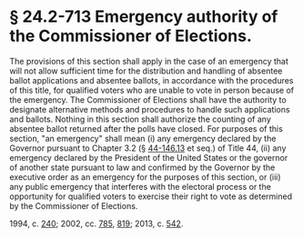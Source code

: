 # § 24.2-713 Emergency authority of the Commissioner of Elections.

<p>The provisions of this section shall apply in the case of an emergency that will not allow sufficient time for the distribution and handling of absentee ballot applications and absentee ballots, in accordance with the procedures of this title, for qualified voters who are unable to vote in person because of the emergency. The Commissioner of Elections shall have the authority to designate alternative methods and procedures to handle such applications and ballots. Nothing in this section shall authorize the counting of any absentee ballot returned after the polls have closed. For purposes of this section, "an emergency" shall mean (i) any emergency declared by the Governor pursuant to Chapter 3.2 (§ <a href='http://law.lis.virginia.gov/vacode/44-146.13/'>44-146.13</a> et seq.) of Title 44, (ii) any emergency declared by the President of the United States or the governor of another state pursuant to law and confirmed by the Governor by the executive order as an emergency for the purposes of this section, or (iii) any public emergency that interferes with the electoral process or the opportunity for qualified voters to exercise their right to vote as determined by the Commissioner of Elections.</p><p>1994, c. <a href='http://lis.virginia.gov/cgi-bin/legp604.exe?941+ful+CHAP0240'>240</a>; 2002, cc. <a href='http://lis.virginia.gov/cgi-bin/legp604.exe?021+ful+CHAP0785'>785</a>, <a href='http://lis.virginia.gov/cgi-bin/legp604.exe?021+ful+CHAP0819'>819</a>; 2013, c. <a href='http://lis.virginia.gov/cgi-bin/legp604.exe?131+ful+CHAP0542'>542</a>.</p>